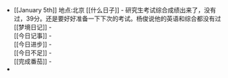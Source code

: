 - [[January 5th]]
    地点:北京
    [[什么日子]]
        -  研究生考试综合成绩出来了，没有过，39分。还是要好好准备一下下次的考试。杨俊说他的英语和综合都没有过
    [[梦境日记]]
        -  
    [[今日记事]]
        -  
    [[今日进步]]
        -  
    [[今日不足]]
        -  
    [[完成番茄]]
        -  
-  
